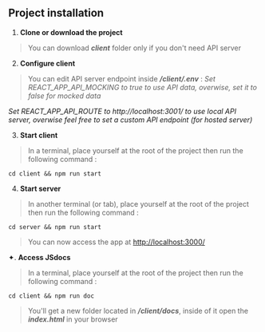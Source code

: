 ## Project installation

1. **Clone or download the project**

> You can download _**client**_ folder only if you don't need API server

2. **Configure client**

> You can edit API server endpoint inside _**/client/.env**_ :
*Set REACT_APP_API_MOCKING to true to use API data, overwise, set it to false for mocked data*

*Set REACT_APP_API_ROUTE to http://localhost:3001/ to use local API server, overwise feel free to set a custom API endpoint (for hosted server)*

3. **Start client**

> In a terminal, place yourself at the root of the project then run the following command :

```
cd client && npm run start
```

4. **Start server**

> In another terminal (or tab), place yourself at the root of the project then run the following command :

```
cd server && npm run start
```

> You can now access the app at [http://localhost:3000/](http://localhost:3000/)

✦. **Access JSdocs**

> In a terminal, place yourself at the root of the project then run the following command :

```
cd client && npm run doc
```

> You'll get a new folder located in _**/client/docs**_, inside of it open the _**index.html**_ in your browser
